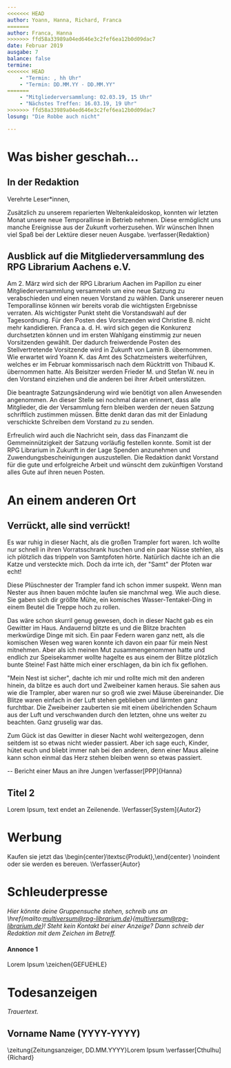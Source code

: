 ```yaml
---
<<<<<<< HEAD
author: Yoann, Hanna, Richard, Franca
=======
author: Franca, Hanna
>>>>>>> ffd58a33989a04ed646e3c2fef6ea12b0d09dac7
date: Februar 2019
ausgabe: 7
balance: false
termine:
<<<<<<< HEAD
    - "Termin: , hh Uhr"
    - "Termin: DD.MM.YY - DD.MM.YY"
=======
    - "Mitgliederversammlung: 02.03.19, 15 Uhr"
    - "Nächstes Treffen: 16.03.19, 19 Uhr"
>>>>>>> ffd58a33989a04ed646e3c2fef6ea12b0d09dac7
losung: "Die Robbe auch nicht"

---
```


# Was bisher geschah...
## In der Redaktion
Verehrte Leser*innen,

Zusätzlich zu unserem reparierten Weltenkaleidoskop, konnten wir letzten Monat unsere neue Temporallinse in Betrieb nehmen. Diese ermöglicht uns manche Ereignisse aus der Zukunft vorherzusehen. 
Wir wünschen Ihnen viel Spaß bei der Lektüre dieser neuen Ausgabe.
\verfasser{Redaktion}

## Ausblick auf die Mitgliederversammlung des RPG Librarium Aachens e.V.
Am 2. März wird sich der RPG Librarium Aachen im Papillon zu einer Mitgliederversammlung versammeln um eine neue Satzung zu verabschieden und einen neuen Vorstand zu wählen. Dank unsererer neuen Temporallinse können wir bereits vorab die wichtigsten Ergebnisse verraten. Als wichtigster Punkt steht die Vorstandswahl auf der Tagesordnung. Für den Posten des Vorsitzenden wird Christine B. nicht mehr kandidieren. Franca a. d. H. wird sich gegen die Konkurenz durchsetzten können und im ersten Wahlgang einstimmig zur neuen Vorsitzenden gewählt. Der dadurch freiwerdende Posten des Stellvertretende Vorsitzende wird in Zukunft von Lamin B. übernommen. Wie erwartet wird Yoann K. das Amt des Schatzmeisters weiterführen, welches er im Februar kommissarisch nach dem Rücktritt von Thibaud K. übernommen hatte. Als Beisitzer werden  Frieder M. und Stefan W. neu in den Vorstand einziehen und die anderen bei ihrer Arbeit unterstützen.

Die beantragte Satzungsänderung wird wie benötigt von allen Anwesenden angenommen. An dieser Stelle sei nochmal daran erinnert, dass alle Mitglieder, die der Versammlung fern bleiben werden der neuen Satzung schriftlich zustimmen müssen. Bitte denkt daran das mit der Einladung verschickte Schreiben dem Vorstand zu zu senden.

Erfreulich wird auch die Nachricht sein, dass das Finanzamt die Gemmeinnützigkeit der Satzung vorläufig festellen konnte. Somit ist der RPG Librarium in Zukunft in der Lage Spenden anzunehmen und Zuwendungsbescheinigungen auszustellen.
Die Redaktion dankt Vorstand für die gute und erfolgreiche Arbeit und wünscht dem zukünftigen Vorstand alles Gute auf ihren neuen Posten.

# An einem anderen Ort

## Verrückt, alle sind verrückt!
Es war ruhig in dieser Nacht, als die großen Trampler fort waren. Ich wollte nur schnell in ihren Vorratsschrank huschen und ein paar Nüsse stehlen, als ich plötzlich das trippeln von Samtpfoten hörte. Natürlich dachte ich an die Katze und versteckte mich. Doch da irrte ich, der "Samt" der Pfoten war echt!

Diese Plüschnester der Trampler fand ich schon immer suspekt. Wenn man Nester aus ihnen bauen möchte laufen sie manchmal weg. Wie auch diese. Sie gaben sich dir größte Mühe, ein komisches Wasser-Tentakel-Ding in einem Beutel die Treppe hoch zu rollen.

Das wäre schon skurril genug gewesen, doch in dieser Nacht gab es ein Gewitter im Haus. Andauernd blitzte es und die Blitze brachten merkwürdige Dinge mit sich. Ein paar Federn waren ganz nett, als die komischen Wesen weg waren konnte ich davon ein paar für mein Nest mitnehmen. Aber als ich meinen Mut zusammengenommen hatte und endlich zur Speisekammer wollte hagelte es aus einem der Blitze plötzlich bunte Steine! Fast hätte mich einer erschlagen, da bin ich fix geflohen.

"Mein Nest ist sicher", dachte ich mir und rollte mich mit den anderen hinein, da blitze es auch dort und Zweibeiner kamen heraus. Sie sahen aus wie die Trampler, aber waren nur so groß wie zwei Mäuse übereinander. Die Blitze waren einfach in der Luft stehen geblieben und lärmten ganz furchtbar. Die Zweibeiner zauberten sie mit einem übelrichenden Schaum aus der Luft und verschwanden durch den letzten, ohne uns weiter zu beachten. Ganz gruselig war das.

Zum Gück ist das Gewitter in dieser Nacht wohl weitergezogen, denn seitdem ist so etwas nicht wieder passiert. Aber ich sage euch, Kinder, hütet euch und bliebt immer nah bei den anderen, denn einer Maus alleine kann schon einmal das Herz stehen bleiben wenn so etwas passiert.

-- Bericht einer Maus an ihre Jungen
\verfasser[PPP]{Hanna}

## Titel 2
Lorem Ipsum, text endet an Zeilenende.
\Verfasser[System]{Autor2}

# Werbung
Kaufen sie jetzt das
\begin{center}\textsc{Produkt},\end{center} \noindent oder sie werden es bereuen.
\Verfasser{Autor}

# Schleuderpresse
*Hier könnte deine Gruppensuche stehen, schreib uns an \href{mailto:multiversum@rpg-librarium.de}{multiversum@rpg-librarium.de}! Steht kein Kontakt bei einer Anzeige? Dann schreib der Redaktion mit dem Zeichen im Betreff.*

#### Annonce 1
Lorem Ipsum
\zeichen{GEFUEHLE}

# Todesanzeigen
*Trauertext.*

## Vorname Name (YYYY-YYYY)
\zeitung{Zeitungsanzeiger, DD.MM.YYYY}Lorem Ipsum
\verfasser[Cthulhu]{Richard}
